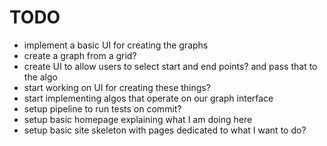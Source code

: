 # TODO

- implement a basic UI for creating the graphs
- create a graph from a grid?
- create UI to allow users to select start and end points? and pass that to the algo
- start working on UI for creating these things?
- start implementing algos that operate on our graph interface
- setup pipeline to run tests on commit?
- setup basic homepage explaining what I am doing here
- setup basic site skeleton with pages dedicated to what I want to do?
